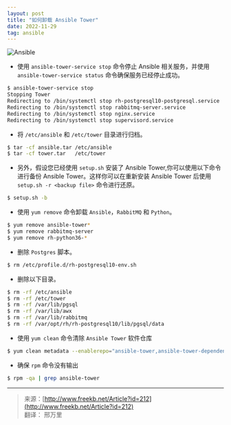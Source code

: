 ```yaml
---
layout: post
title: "如何卸载 Ansible Tower"
date: 2022-11-29
tag: ansible
---
```


![Ansible](https://nwzimg.wezhan.cn/contents/sitefiles2033/10168677/images/38319670.jpg)

<p></p>

* 使用 `ansible-tower-service stop` 命令停止 Ansible 相关服务，并使用 `ansible-tower-service status`  命令确保服务已经停止成功。
```bash
$ ansible-tower-service stop
Stopping Tower
Redirecting to /bin/systemctl stop rh-postgresql10-postgresql.service
Redirecting to /bin/systemctl stop rabbitmq-server.service
Redirecting to /bin/systemctl stop nginx.service
Redirecting to /bin/systemctl stop supervisord.service
```
* 将 `/etc/ansible` 和 `/etc/tower` 目录进行归档。
```bash
$ tar -cf ansible.tar /etc/ansible
$ tar -cf tower.tar   /etc/tower
```
* 另外，假设您已经使用 `setup.sh` 安装了 Ansible Tower,你可以使用以下命令进行备份 Ansible Tower。这样你可以在重新安装 Ansible Tower 后使用 `setup.sh -r <backup file>` 命令进行还原。
```bash
$ setup.sh -b
```
* 使用 `yum remove` 命令卸载 `Ansible`，`RabbitMQ` 和 `Python`。
```bash
$ yum remove ansible-tower*
$ yum remove rabbitmq-server
$ yum remove rh-python36-*
```
* 删除 `Postgres` 脚本。
```bash
$ rm /etc/profile.d/rh-postgresql10-env.sh
```
* 删除以下目录。
```bash
$ rm -rf /etc/ansible
$ rm -rf /etc/tower
$ rm -rf /var/lib/pgsql
$ rm -rf /var/lib/awx
$ rm -rf /var/lib/rabbitmq
$ rm -rf /var/opt/rh/rh-postgresql10/lib/pgsql/data
```
* 使用 `yum clean` 命令清除 `Ansible Tower` 软件仓库
```bash
$ yum clean metadata --enablerepo="ansible-tower,ansible-tower-dependencies"
```

* 确保 `rpm` 命令没有输出
```bash
$ rpm -qa | grep ansible-tower
```
---
> 来源：[http://www.freekb.net/Article?id=212](http://www.freekb.net/Article?id=212)   
> 翻译： 邢万里

